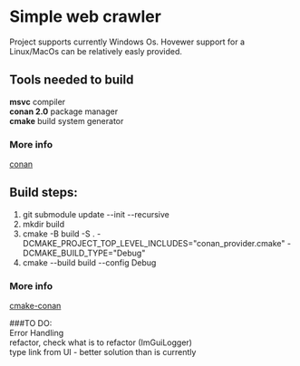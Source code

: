 # Simple web crawler
Project supports currently Windows Os. Hovewer support for a Linux/MacOs can be relatively easly provided.

## Tools needed to build 
**msvc** compiler <br />
**conan 2.0** package manager <br />
**cmake** build system generator<br />

### More info
 [conan](https://docs.conan.io/2/index.html)

## Build steps: 

1) git submodule update --init --recursive <br />
2) mkdir build<br />
3) cmake -B build -S . -DCMAKE_PROJECT_TOP_LEVEL_INCLUDES="conan_provider.cmake" -DCMAKE_BUILD_TYPE="Debug" <br />
3) cmake --build build --config Debug <br />

### More info
 [cmake-conan](https://github.com/conan-io/cmake-conan) <br />

###TO DO: <br />
Error Handling<br />
refactor, check what is to refactor (ImGuiLogger)<br />
type link from UI - better solution than is currently<br />
